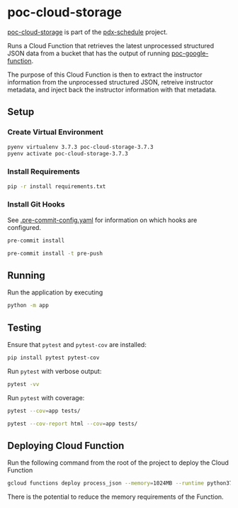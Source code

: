 # poc-cloud-storage

[poc-cloud-storage](https://github.com/michaelheyman/poc-cloud-storage/) is part of the
[pdx-schedule](https://github.com/michaelheyman/pdx-schedule/) project.

Runs a Cloud Function that retrieves the latest unprocessed structured JSON data
from a bucket that has the output of running
[poc-google-function](https://github.com/michaelheyman/poc-google-function/).

The purpose of this Cloud Function is then to extract the instructor information
from the unprocessed structured JSON, retreive instructor metadata, and inject
back the instructor information with that metadata.

## Setup

### Create Virtual Environment

```bash
pyenv virtualenv 3.7.3 poc-cloud-storage-3.7.3
pyenv activate poc-cloud-storage-3.7.3
```

### Install Requirements

```bash
pip -r install requirements.txt
```

### Install Git Hooks

See [.pre-commit-config.yaml](.pre-commit-config.yaml) for information on which hooks are configured.

```bash
pre-commit install
```

```bash
pre-commit install -t pre-push
```

## Running

Run the application by executing

```bash
python -m app
```

## Testing

Ensure that `pytest` and `pytest-cov` are installed:

```bash
pip install pytest pytest-cov
```

Run `pytest` with verbose output:

```bash
pytest -vv
```

Run `pytest` with coverage:

```bash
pytest --cov=app tests/
```

```bash
pytest --cov-report html --cov=app tests/
```

## Deploying Cloud Function

Run the following command from the root of the project to deploy the Cloud Function

```bash
gcloud functions deploy process_json --memory=1024MB --runtime python37 --trigger-http --region us-central1
```

There is the potential to reduce the memory requirements of the Function.
